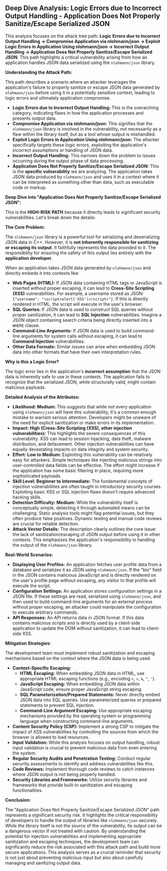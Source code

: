 ## Deep Dive Analysis: Logic Errors due to Incorrect Output Handling - Application Does Not Properly Sanitize/Escape Serialized JSON

This analysis focuses on the attack tree path: **Logic Errors due to Incorrect Output Handling -> Compromise Application via nlohmann/json -> Exploit Logic Errors in Application Using nlohmann/json -> Incorrect Output Handling -> Application Does Not Properly Sanitize/Escape Serialized JSON**. This path highlights a critical vulnerability arising from how an application handles JSON data serialized using the `nlohmann/json` library.

**Understanding the Attack Path:**

This path describes a scenario where an attacker leverages the application's failure to properly sanitize or escape JSON data generated by `nlohmann/json` before using it in a potentially sensitive context, leading to logic errors and ultimately application compromise.

* **Logic Errors due to Incorrect Output Handling:** This is the overarching category, indicating flaws in how the application processes and presents output data.
* **Compromise Application via nlohmann/json:**  This signifies that the `nlohmann/json` library is involved in the vulnerability, not necessarily as a flaw within the library itself, but as a tool whose output is mishandled.
* **Exploit Logic Errors in Application Using nlohmann/json:**  The attacker specifically targets these logic errors, exploiting the application's incorrect assumptions or handling of JSON data.
* **Incorrect Output Handling:** This narrows down the problem to issues occurring during the output phase of data processing.
* **Application Does Not Properly Sanitize/Escape Serialized JSON:** This is the **specific vulnerability** we are analyzing. The application takes JSON data produced by `nlohmann/json` and uses it in a context where it can be interpreted as something other than data, such as executable code or markup.

**Deep Dive into "Application Does Not Properly Sanitize/Escape Serialized JSON":**

This is the **HIGH-RISK PATH** because it directly leads to significant security vulnerabilities. Let's break down the details:

**The Core Problem:**

The `nlohmann/json` library is a powerful tool for serializing and deserializing JSON data in C++. However, it is **not inherently responsible for sanitizing or escaping its output**. It faithfully represents the data provided to it. The responsibility for ensuring the safety of this output lies entirely with the **application developer**.

When an application takes JSON data generated by `nlohmann/json` and directly embeds it into contexts like:

* **Web Pages (HTML):**  If JSON data containing HTML tags or JavaScript is inserted without proper escaping, it can lead to **Cross-Site Scripting (XSS)** vulnerabilities. For example, a username stored as JSON: `{"username": "<script>alert('XSS')</script>"}`. If this is directly rendered in HTML, the script will execute in the user's browser.
* **SQL Queries:**  If JSON data is used to construct SQL queries without proper sanitization, it can lead to **SQL Injection** vulnerabilities. Imagine a JSON object containing search criteria being directly inserted into a `WHERE` clause.
* **Command-Line Arguments:**  If JSON data is used to build command-line arguments for system calls without escaping, it can lead to **Command Injection** vulnerabilities.
* **Other Data Formats:**  Similar issues can arise when embedding JSON data into other formats that have their own interpretation rules.

**Why is this a Logic Error?**

The logic error lies in the application's **incorrect assumption** that the JSON data is inherently safe to use in these contexts. The application fails to recognize that the serialized JSON, while structurally valid, might contain malicious payloads.

**Detailed Analysis of the Attributes:**

* **Likelihood: Medium:** This suggests that while not every application using `nlohmann/json` will have this vulnerability, it's a common enough mistake to warrant serious attention. Developers might be unaware of the need for explicit sanitization or make errors in its implementation.
* **Impact: High (Cross-Site Scripting (XSS), other injection vulnerabilities):** This highlights the severe consequences of this vulnerability. XSS can lead to session hijacking, data theft, malware distribution, and defacement. Other injection vulnerabilities can have equally devastating impacts on data integrity and system security.
* **Effort: Low to Medium:**  Exploiting this vulnerability can be relatively easy for attackers. Simple techniques like injecting malicious strings into user-controlled data fields can be effective. The effort might increase if the application has some basic filtering in place, requiring more sophisticated payloads.
* **Skill Level: Beginner to Intermediate:**  The fundamental concepts of injection vulnerabilities are often taught in introductory security courses. Exploiting basic XSS or SQL injection flaws doesn't require advanced hacking skills.
* **Detection Difficulty: Medium:**  While the vulnerability itself is conceptually simple, detecting it through automated means can be challenging. Static analysis tools might flag potential issues, but they often produce false positives. Dynamic testing and manual code reviews are crucial for reliable detection.
* **Attack Vector Details:** The description clearly outlines the core issue: the lack of sanitization/escaping of JSON output before using it in other contexts. This emphasizes the application's responsibility in handling the output of the `nlohmann/json` library.

**Real-World Scenarios:**

* **Displaying User Profiles:** An application fetches user profile data from a database and serializes it as JSON using `nlohmann/json`. If the "bio" field in the JSON contains malicious JavaScript and is directly rendered on the user's profile page without escaping, any visitor to that profile will execute the script.
* **Configuration Settings:** An application stores configuration settings in a JSON file. If these settings are read, serialized using `nlohmann/json`, and then used to build command-line arguments for an external process without proper escaping, an attacker could manipulate the configuration to execute arbitrary commands.
* **API Responses:** An API returns data in JSON format. If this data contains malicious scripts and is directly used by a client-side application to update the DOM without sanitization, it can lead to client-side XSS.

**Mitigation Strategies:**

The development team must implement robust sanitization and escaping mechanisms based on the context where the JSON data is being used.

* **Context-Specific Escaping:**
    * **HTML Escaping:** When embedding JSON data in HTML, use appropriate HTML escaping functions (e.g., encoding `<`, `>`, `&`, `"`, `'`).
    * **JavaScript Escaping:** When embedding JSON data within JavaScript code, ensure proper JavaScript string escaping.
    * **SQL Parameterization/Prepared Statements:**  Never directly embed JSON data into SQL queries. Use parameterized queries or prepared statements to prevent SQL injection.
    * **Command-Line Argument Escaping:**  Use appropriate escaping mechanisms provided by the operating system or programming language when constructing command-line arguments.
* **Content Security Policy (CSP):** Implement a strong CSP to mitigate the impact of XSS vulnerabilities by controlling the sources from which the browser is allowed to load resources.
* **Input Validation:** While this analysis focuses on output handling, robust input validation is crucial to prevent malicious data from even entering the system.
* **Regular Security Audits and Penetration Testing:** Conduct regular security assessments to identify and address vulnerabilities like this.
* **Code Reviews:**  Implement thorough code reviews to catch instances where JSON output is not being properly handled.
* **Security Libraries and Frameworks:** Utilize security libraries and frameworks that provide built-in sanitization and escaping functionalities.

**Conclusion:**

The "Application Does Not Properly Sanitize/Escape Serialized JSON" path represents a significant security risk. It highlights the critical responsibility of developers to handle the output of libraries like `nlohmann/json` securely. While the library itself is not the source of the vulnerability, its output can be a dangerous vector if not treated with caution. By understanding the potential for injection vulnerabilities and implementing appropriate sanitization and escaping techniques, the development team can significantly reduce the risk associated with this attack path and build more secure applications. This analysis serves as a crucial reminder that security is not just about preventing malicious input but also about carefully managing and sanitizing output data.
